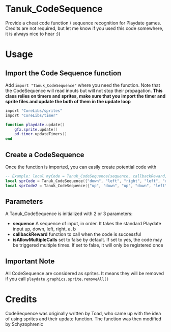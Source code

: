 # Tanuk_CodeSequence
Provide a cheat code function / sequence recognition for Playdate games. Credits are not required, but let me know if you used this code somewhere, it is always nice to hear :))

# Usage
## Import the Code Sequence function
Add `import "Tanuk_CodeSequence"` where you need the function. 
Note that the CodeSequence will read inputs but will not stop their propagation.
**This class relies on timers and sprites, make sure that you import the timer and sprite files and update the both of them in the update loop**
```lua
import "CoreLibs/sprites"
import "CoreLibs/timer"

function playdate.update()
	gfx.sprite.update()
	pd.timer.updateTimers()
end
```

## Create a CodeSequence
Once the function is imported, you can easily create potential code with
```lua
-- Example: local myCode = Tanuk_CodeSequence(sequence, callbackReward, [isAllowMultipleCalls])
local sprCode = Tanuk_CodeSequence({"down", "left", "right", "left", "right"}, function() print("Code Complete") end)
local sprCode2 = Tanuk_CodeSequence({"up", "down", "up", "down", "left", "right"}, function() print("Not the Konami code") end, true)
```

## Parameters
A Tanuk_CodeSequence is initialized with 2 or 3 parameters:
- **sequence** A sequence of input, in order. It takes the standard Playdate input up, down, left, right, a, b
- **callbackReward** function to call when the code is successful
- **isAllowMultipleCalls** set to false by default. If set to yes, the code may be triggered multiple times. If set to false, it will only be registered once

## Important Note
All CodeSequence are considered as sprites. It means they will be removed if you call `playdate.graphics.sprite.removeAll()`

# Credits
CodeSequence was originally written by Toad, who came up with the idea of using sprites and their update function.
The function was then modified by Schyzophrenic
